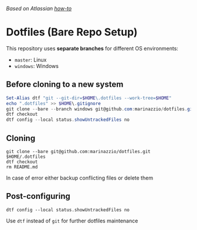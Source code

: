 _Based on Atlassian [how-to](https://www.atlassian.com/git/tutorials/dotfiles)_

# Dotfiles (Bare Repo Setup)

This repository uses **separate branches** for different OS environments:

- `master`: Linux
- `windows`: Windows

## Before cloning to a new system

```powershell
Set-Alias dtf "git --git-dir=$HOME\.dotfiles --work-tree=$HOME"
echo ".dotfiles" >> $HOME\.gitignore
git clone --bare --branch windows git@github.com:marinazzio/dotfiles.git $HOME\.dotfiles
dtf checkout
dtf config --local status.showUntrackedFiles no
```

## Cloning

```shell
git clone --bare git@github.com:marinazzio/dotfiles.git $HOME/.dotfiles
dtf checkout
rm README.md
```

In case of error either backup conflicting files or delete them

## Post-configuring

```shell
dtf config --local status.showUntrackedFiles no
```

Use `dtf` instead of `git` for further dotfiles maintenance
